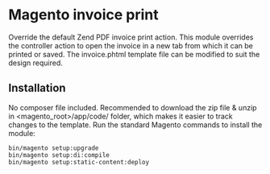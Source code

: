 # Magento invoice print

Override the default Zend PDF invoice print action. This module overrides the controller action to open the invoice in a new tab from which it can be printed or saved. The invoice.phtml template file can be modified to suit the design required.

## Installation

No composer file included. 
Recommended to download the zip file & unzip in <magento_root>/app/code/ folder, which makes it easier to track changes to the template.
Run the standard Magento commands to install the module:

```
bin/magento setup:upgrade
bin/magento setup:di:compile
bin/magento setup:static-content:deploy
```


